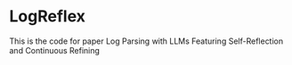 # LogReflex

This is the code for paper Log Parsing with LLMs Featuring Self-Reflection and Continuous Refining
